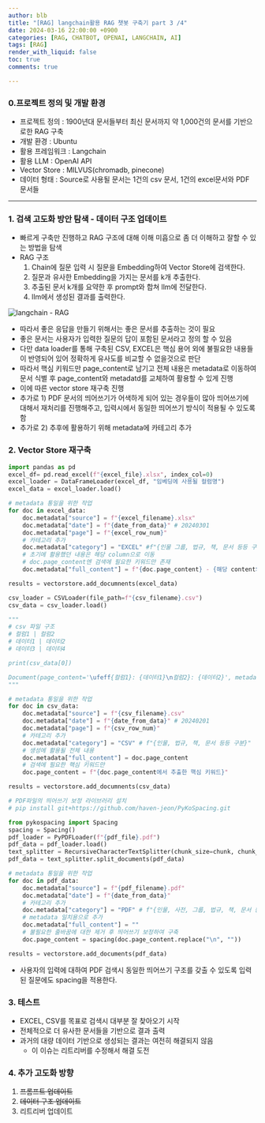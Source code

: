 ```yaml
---
author: blb
title: "[RAG] langchain활용 RAG 챗봇 구축기 part 3 /4"
date: 2024-03-16 22:00:00 +0900
categories: [RAG, CHATBOT, OPENAI, LANGCHAIN, AI]
tags: [RAG]
render_with_liquid: false
toc: true
comments: true

---
```



### 0.프로젝트 정의 및 개발 환경  
- 프로젝트 정의 : 1900년대 문서들부터 최신 문서까지 약 1,000건의 문서를 기반으로한 RAG 구축  
- 개발 환경 : Ubuntu  
- 활용 프레임워크 : Langchain  
- 활용 LLM : OpenAI API  
- Vector Store : MILVUS(chromadb, pinecone)  
- 데이터 형태 : Source로 사용될 문서는 1건의 csv 문서, 1건의 excel문서와 PDF 문서들  
 
----  
 
### 1. 검색 고도화 방안 탐색 - 데이터 구조 업데이트  

- 빠르게 구축만 진행하고 RAG 구조에 대해 이해 미흡으로 좀 더 이해하고 잘할 수 있는 방법을 탐색  
- RAG 구조  
  1. Chain에 질문 입력 시 질문을 Embedding하여 Vector Store에 검색한다.  
  2. 질문과 유사한 Embedding을 가지는 문서를 k개 추출한다.  
  3. 추출된 문서 k개를 요약한 후 prompt와 합쳐 llm에 전달한다.  
  4. llm에서 생성된 결과를 출력한다.  
 
![langchain - RAG](https://python.langchain.com/assets/images/rag_retrieval_generation-1046a4668d6bb08786ef73c56d4f228a.png)
 
- 따라서 좋은 응답을 만들기 위해서는 좋은 문서를 추출하는 것이 필요
- 좋은 문서는 사용자가 입력한 질문의 답이 포함된 문서라고 정의 할 수 있음
- 다만 data loader를 통해 구축된 CSV, EXCEL은 핵심 용어 외에 불필요한 내용들이 반영되어 있어 정확하게 유사도를 비교할 수 없을것으로 판단
- 따라서 핵심 키워드만 page_content로 남기고 전체 내용은  metadata로 이동하여 문서 식별 후 page_content와 metadatd를 교체하여 활용할 수 있게 진행
- 이에 따른 vector store 재구축 진행
- 추가로 1) PDF 문서의 띄어쓰기가 어색하게 되어 있는 경우들이 많아 띄어쓰기에 대해서 재처리를 진행해주고, 입력시에서 동일한 띄어쓰기 방식이 적용될 수 있도록 함
- 추가로 2) 추후에 활용하기 위해 metadata에 카테고리 추가


### 2. Vector Store 재구축

```python
import pandas as pd
excel_df= pd.read_excel(f"{excel_file}.xlsx", index_col=0)
excel_loader = DataFrameLoader(excel_df, "임베딩에 사용될 컬럼명")
excel_data = excel_loader.load()

# metadata 통일을 위한 작업
for doc in excel_data:
    doc.metadata["source"] = f"{excel_filename}.xlsx"
    doc.metadata["date"] = f"{date_from_data}" # 20240301
    doc.metadata["page"] = f"{excel_row_num}"
    # 카테고리 추가
    doc.metadata["category"] = "EXCEL" #f"{인물 그룹, 법규, 책, 문서 등등 구분}"
    # 초기에 활용했던 내용은 해당 column으로 이동
    # doc.page_content엔 검색에 필요한 키워드만 존재
    doc.metadata["full_content"] = f"{doc.page_content} - {해당 content의 설명}"

results = vectorstore.add_documnents(excel_data)
```

```python
csv_loader = CSVLoader(file_path=f"{csv_filename}.csv")
csv_data = csv_loader.load()

"""
# csv 파일 구조
# 컬럼1 | 컬럼2
# 데이터1 | 데이터2
# 데이터3 | 데이터4

print(csv_data[0])

Document(page_content='\ufeff{컬럼1}: {데이터1}\n컬럼2}: {데이터2}', metadata={'source': '{csv_filename}.csv', 'row': 0})
"""

# metadata 통일을 위한 작업
for doc in csv_data:
    doc.metadata["source"] = f"{csv_filename}.csv"
    doc.metadata["date"] = f"{date_from_data}" # 20240201
    doc.metadata["page"] = f"{csv_row_num}"
    # 카테고리 추가
    doc.metadata["category"] = "CSV" # f"{인물, 법규, 책, 문서 등등 구분}"
    # 생성에 활용될 전체 내용
    doc.metadata["full_content"] = doc.page_content
    # 검색에 필요한 핵심 키워드만
    doc.page_content = f"{doc.page_content에서 추출한 핵심 키워드}"

results = vectorstore.add_documnents(csv_data)
```

```python
# PDF파일의 띄어쓰기 보정 라이브러리 설치
# pip install git+https://github.com/haven-jeon/PyKoSpacing.git

from pykospacing import Spacing
spacing = Spacing()
pdf_loader = PyPDFLoader(f"{pdf_file}.pdf")
pdf_data = pdf_loader.load()
text_splitter = RecursiveCharacterTextSplitter(chunk_size=chunk, chunk_overlap=overlap)
pdf_data = text_splitter.split_documents(pdf_data)

# metadata 통일을 위한 작업
for doc in pdf_data:
    doc.metadata["source"] = f"{pdf_filename}.pdf"
    doc.metadata["date"] = f"{date_from_data}"
    # 카테고리 추가
    doc.metadata["category"] = "PDF" # f"{인물, 사전, 그룹, 법규, 책, 문서 등등 구분}"
    # metadata 일치용으로 추가
    doc.metadata["full_content"] = ""
    # 불필요한 줄바꿈에 대한 제거 후 띄어쓰기 보정하여 구축
    doc.page_content = spacing(doc.page_content.replace("\n", ""))

results = vectorstore.add_documents(pdf_data)
```

- 사용자의 입력에 대하여 PDF 검색시 동일한 띄어쓰기 구조를 갖출 수 있도록 입력된 질문에도 spacing을 적용한다.


### 3. 테스트
- EXCEL, CSV를 목표로 검색시 대부분 잘 찾아오기 시작
- 전체적으로 더 유사한 문서들을 기반으로 결과 출력
- 과거의 대량 데이터 기반으로 생성되는 결과는 여전히 해결되지 않음
    - 이 이슈는 리트리버를 수정해서 해결 도전
 
 
### 4. 추가 고도화 방향  
1) ~~프롬프트 업데이트~~  
2) ~~데이터 구조 업데이트~~
3) 리트리버 업데이트  
